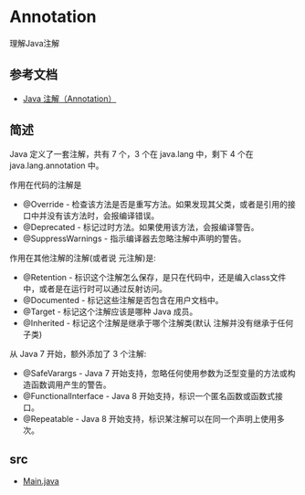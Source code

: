 # Annotation

理解Java注解

## 参考文档

* [Java 注解（Annotation）](https://www.runoob.com/w3cnote/java-annotation.html)

## 简述

Java 定义了一套注解，共有 7 个，3 个在 java.lang 中，剩下 4 个在 java.lang.annotation 中。

作用在代码的注解是

* @Override - 检查该方法是否是重写方法。如果发现其父类，或者是引用的接口中并没有该方法时，会报编译错误。
* @Deprecated - 标记过时方法。如果使用该方法，会报编译警告。
* @SuppressWarnings - 指示编译器去忽略注解中声明的警告。

作用在其他注解的注解(或者说 元注解)是:

* @Retention - 标识这个注解怎么保存，是只在代码中，还是编入class文件中，或者是在运行时可以通过反射访问。
* @Documented - 标记这些注解是否包含在用户文档中。
* @Target - 标记这个注解应该是哪种 Java 成员。
* @Inherited - 标记这个注解是继承于哪个注解类(默认 注解并没有继承于任何子类)

从 Java 7 开始，额外添加了 3 个注解:

* @SafeVarargs - Java 7 开始支持，忽略任何使用参数为泛型变量的方法或构造函数调用产生的警告。
* @FunctionalInterface - Java 8 开始支持，标识一个匿名函数或函数式接口。
* @Repeatable - Java 8 开始支持，标识某注解可以在同一个声明上使用多次。

## src

* [Main.java](/src/com/annotation/annotation/Main.java)

